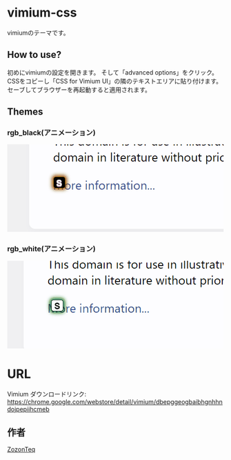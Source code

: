 # vimium-css
vimiumのテーマです。
## How to use?
初めにvimiumの設定を開きます。
そして「advanced options」をクリック。
CSSをコピーし「CSS for Vimium UI」の隣のテキストエリアに貼り付けます。
セーブしてブラウザーを再起動すると適用されます。
## Themes
### rgb_black(アニメーション)
![GIF](https://github.com/ZozonTeq/vimium-css/blob/main/image/rgbblack.gif)
### rgb_white(アニメーション)
![GIF](https://github.com/ZozonTeq/vimium-css/blob/main/image/rgbwhite.gif)
# URL
Vimium ダウンロードリンク: https://chrome.google.com/webstore/detail/vimium/dbepggeogbaibhgnhhndojpepiihcmeb

## 作者
[ZozonTeq](https://github.com/ZozonTeq)
